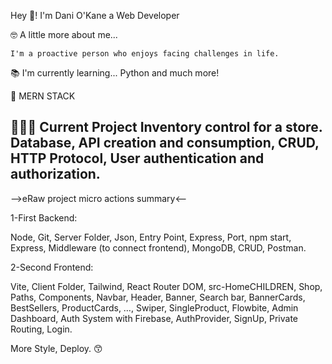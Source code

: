 Hey 👋! I'm Dani O'Kane 
    a Web Developer 

🤓 A little more about me...

    I'm a proactive person who enjoys facing challenges in life. 

📚 I'm currently learning...
    Python and much more!

🚀 MERN STACK   

👨🏻‍💻 Current Project 
  Inventory control for a store. Database, API creation and consumption, CRUD, HTTP Protocol, User authentication and authorization.
-------------------------------------------------------------------------------------
-->eRaw project micro actions summary<--

1-First Backend:

Node, Git, Server Folder, Json, Entry Point, Express, Port,  npm start,
Express, Middleware (to connect frontend), MongoDB, CRUD, Postman.

2-Second Frontend:

Vite, Client Folder, Tailwind, React Router DOM, src-HomeCHILDREN,
Shop, Paths, Components, Navbar, Header, Banner, Search bar, BannerCards,
BestSellers, ProductCards, …, Swiper, SingleProduct, Flowbite, Admin Dashboard, Auth System with Firebase, AuthProvider, SignUp, Private Routing, Login.

More Style, Deploy.  😙
